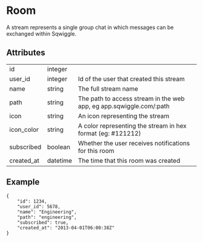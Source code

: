 # Room
A stream represents a single group chat in which messages can be exchanged within Sqwiggle.

## Attributes
<table>
    <tr>
        <td>id</td>
        <td>integer</td>
        <td></td>
    </tr>
    <tr>
        <td>user_id</td>
        <td>integer</td>
        <td>Id of the user that created this stream</td>
    </tr>
    <tr>
        <td>name</td>
        <td>string</td>
        <td>The full stream name</td>
    </tr>
    <tr>
        <td>path</td>
        <td>string</td>
        <td>The path to access stream in the web app, eg app.sqwiggle.com/:path</td>
    </tr>
    <tr>
        <td>icon</td>
        <td>string</td>
        <td>An icon representing the stream</td>
    </tr>
    <tr>
        <td>icon_color</td>
        <td>string</td>
        <td>A color representing the stream in hex format (eg: #121212)</td>
    </tr>
    <tr>
        <td>subscribed</td>
        <td>boolean</td>
        <td>Whether the user receives notifications for this room</td>
    </tr>
    <tr>
        <td>created_at</td>
        <td>datetime</td>
        <td>The time that this room was created</td>
    </tr>
</table>

## Example

    {   
        "id": 1234,
        "user_id": 5678,
        "name": "Engineering",
        "path": "engineering",
        "subscribed": true,
        "created_at": "2013-04-01T06:00:38Z"
    }
